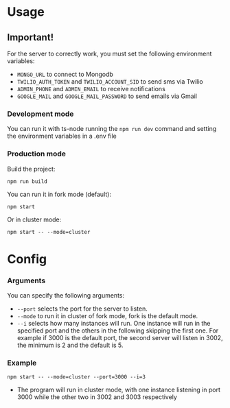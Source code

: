 # Usage

## Important!

For the server to correctly work, you must set the following environment variables:

- `MONGO_URL` to connect to Mongodb
- `TWILIO_AUTH_TOKEN` and `TWILIO_ACCOUNT_SID` to send sms via Twilio
- `ADMIN_PHONE` and `ADMIN_EMAIL` to receive notifications
- `GOOGLE_MAIL` and `GOOGLE_MAIL_PASSWORD` to send emails via Gmail

### Development mode
You can run it with ts-node running the `npm run dev` command and setting the environment variables in a .env file
### Production mode

Build the project:

    npm run build

You can run it in fork mode (default):

    npm start

Or in cluster mode:

    npm start -- --mode=cluster

# Config

### Arguments

You can specify the following arguments:

- `--port` selects the port for the server to listen.
- `--mode` to run it in cluster of fork mode, fork is the default mode.
- `--i` selects how many instances will run. One instance will run in the specified port and the others in the following skipping the first one. For example if 3000 is the default port, the second server will listen in 3002, the minimum is 2 and the default is 5.

### Example

    npm start -- --mode=cluster --port=3000 --i=3

- The program will run in cluster mode, with one instance listening in port 3000 while the other two in 3002 and 3003 respectively
